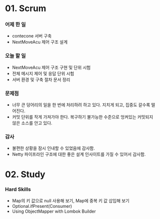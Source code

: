 # 01. Scrum

### 어제 한 일

- contecone 서버 구축
- NextMoveAcu 제어 구조 설계

### 오늘 할 일

- NextMoveAcu 제어 구조 구현 및 단위 시험
- 전체 메시지 제어 및 응답 단위 시험
- 서버 환경 및 구축 절차 문서 정리

### 문제점

- 너무 큰 덩어리의 일을 한 번에 처리하려 하고 있다. 지치게 되고, 집중도 갈수록 떨어진다.
- 커밋 단위를 작게 가져가야 한다. 복구하기 불가능한 수준으로 엉켜있는 커밋되지 않은 소스를 안고 있다.

### 감사

- 불편한 상황을 잠시 인내할 수 있었음에 감사함.
- Netty 파이프라인 구조에 대한 좋은 설계 인사이트를 가질 수 있어서 감사함.

# 02. Study

### Hard Skills

- Map의 키 값으로 null 사용해 보기, Map에 중복 키 값 삽입해 보기
- Optional.ifPresent(Consumer)
- Using ObjectMapper with Lombok Builder